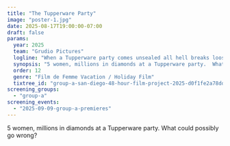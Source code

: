 ```yaml
---
title: "The Tupperware Party"
image: "poster-1.jpg"
date: 2025-08-17T19:00:00-07:00
draft: false
params:
  year: 2025
  team: "Grudio Pictures"
  logline: "When a Tupperware party comes unsealed all hell breaks loose."
  synopsis: "5 women, millions in diamonds at a Tupperware party.  What could possibly go wrong?"
  order: 12
  genre: "Film de Femme Vacation / Holiday Film"
  tixtree_id: "group-a-san-diego-48-hour-film-project-2025-d0f1fe2a78dd"
screening_groups:
  - "group-a"
screening_events:
  - "2025-09-09-group-a-premieres"
---
```


5 women, millions in diamonds at a Tupperware party.  What could possibly go wrong?

